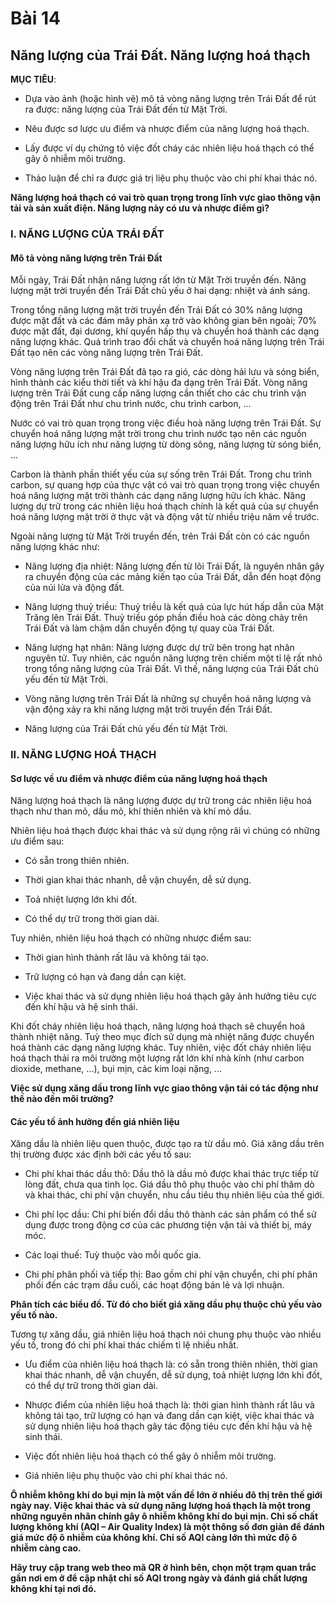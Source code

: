 # Bài 14
## Năng lượng của Trái Đất. Năng lượng hoá thạch

**MỤC TIÊU**:

*   Dựa vào ảnh (hoặc hình vẽ) mô tả vòng năng lượng trên Trái Đất để rút ra được: năng lượng của Trái Đất đến từ Mặt Trời.

*   Nêu được sơ lược ưu điểm và nhược điểm của năng lượng hoá thạch.

*   Lấy được ví dụ chứng tỏ việc đốt cháy các nhiên liệu hoá thạch có thể gây ô nhiễm môi trường.

*   Thảo luận để chỉ ra được giá trị liệu phụ thuộc vào chi phí khai thác nó.

**Năng lượng hoá thạch có vai trò quan trọng trong lĩnh vực giao thông vận tải và sản xuất điện. Năng lượng này có ưu và nhược điểm gì?**

### I. NĂNG LƯỢNG CỦA TRÁI ĐẤT

#### Mô tả vòng năng lượng trên Trái Đất

Mỗi ngày, Trái Đất nhận năng lượng rất lớn từ Mặt Trời truyền đến. Năng lượng mặt trời truyền đến Trái Đất chủ yếu ở hai dạng: nhiệt và ánh sáng.

Trong tổng năng lượng mặt trời truyền đến Trái Đất có 30% năng lượng được mặt đất và các đám mây phản xạ trở vào không gian bên ngoài; 70% được mặt đất, đại dương, khí quyển hấp thụ và chuyển hoá thành các dạng năng lượng khác. Quá trình trao đổi chất và chuyển hoá năng lượng trên Trái Đất tạo nên các vòng năng lượng trên Trái Đất.

Vòng năng lượng trên Trái Đất đã tạo ra gió, các dòng hải lưu và sóng biển, hình thành các kiểu thời tiết và khí hậu đa dạng trên Trái Đất. Vòng năng lượng trên Trái Đất cung cấp năng lượng cần thiết cho các chu trình vận động trên Trái Đất như chu trình nước, chu trình carbon, ...

Nước có vai trò quan trọng trong việc điều hoà năng lượng trên Trái Đất. Sự chuyển hoá năng lượng mặt trời trong chu trình nước tạo nên các nguồn năng lượng hữu ích như năng lượng từ dòng sông, năng lượng từ sóng biển, ...

Carbon là thành phần thiết yếu của sự sống trên Trái Đất. Trong chu trình carbon, sự quang hợp của thực vật có vai trò quan trọng trong việc chuyển hoá năng lượng mặt trời thành các dạng năng lượng hữu ích khác. Năng lượng dự trữ trong các nhiên liệu hoá thạch chính là kết quả của sự chuyển hoá năng lượng mặt trời ở thực vật và động vật từ nhiều triệu năm về trước.

Ngoài năng lượng từ Mặt Trời truyền đến, trên Trái Đất còn có các nguồn năng lượng khác như:

*   Năng lượng địa nhiệt: Năng lượng đến từ lõi Trái Đất, là nguyên nhân gây ra chuyển động của các mảng kiến tạo của Trái Đất, dẫn đến hoạt động của núi lửa và động đất.

*   Năng lượng thuỷ triều: Thuỷ triều là kết quả của lực hút hấp dẫn của Mặt Trăng lên Trái Đất. Thuỷ triều góp phần điều hoà các dòng chảy trên Trái Đất và làm chậm dần chuyển động tự quay của Trái Đất.

*   Năng lượng hạt nhân: Năng lượng được dự trữ bên trong hạt nhân nguyên tử. Tuy nhiên, các nguồn năng lượng trên chiếm một tỉ lệ rất nhỏ trong tổng năng lượng của Trái Đất. Vì thế, năng lượng của Trái Đất chủ yếu đến từ Mặt Trời.

*   Vòng năng lượng trên Trái Đất là những sự chuyển hoá năng lượng và vận động xảy ra khi năng lượng mặt trời truyền đến Trái Đất.

*   Năng lượng của Trái Đất chủ yếu đến từ Mặt Trời.

### II. NĂNG LƯỢNG HOÁ THẠCH

#### Sơ lược về ưu điểm và nhược điểm của năng lượng hoá thạch

Năng lượng hoá thạch là năng lượng được dự trữ trong các nhiên liệu hoá thạch như than mỏ, dầu mỏ, khí thiên nhiên và khí mỏ dầu.

Nhiên liệu hoá thạch được khai thác và sử dụng rộng rãi vì chúng có những ưu điểm sau:

*   Có sẵn trong thiên nhiên.

*   Thời gian khai thác nhanh, dễ vận chuyển, dễ sử dụng.

*   Toả nhiệt lượng lớn khi đốt.

*   Có thể dự trữ trong thời gian dài.

Tuy nhiên, nhiên liệu hoá thạch có những nhược điểm sau:

*   Thời gian hình thành rất lâu và không tái tạo.

*   Trữ lượng có hạn và đang dần cạn kiệt.

*   Việc khai thác và sử dụng nhiên liệu hoá thạch gây ảnh hưởng tiêu cực đến khí hậu và hệ sinh thái.

Khi đốt cháy nhiên liệu hoá thạch, năng lượng hoá thạch sẽ chuyển hoá thành nhiệt năng. Tuỳ theo mục đích sử dụng mà nhiệt năng được chuyển hoá thành các dạng năng lượng khác. Tuy nhiên, việc đốt cháy nhiên liệu hoá thạch thải ra môi trường một lượng rất lớn khí nhà kính (như carbon dioxide, methane, ...), bụi mịn, các kim loại nặng, ...

**Việc sử dụng xăng dầu trong lĩnh vực giao thông vận tải có tác động như thế nào đến môi trường?**

#### Các yếu tố ảnh hưởng đến giá nhiên liệu

Xăng dầu là nhiên liệu quen thuộc, được tạo ra từ dầu mỏ. Giá xăng dầu trên thị trường được xác định bởi các yếu tố sau:

*   Chi phí khai thác dầu thô: Dầu thô là dầu mỏ được khai thác trực tiếp từ lòng đất, chưa qua tinh lọc. Giá dầu thô phụ thuộc vào chi phí thăm dò và khai thác, chi phí vận chuyển, nhu cầu tiêu thụ nhiên liệu của thế giới.

*   Chi phí lọc dầu: Chi phí biến đổi dầu thô thành các sản phẩm có thể sử dụng được trong động cơ của các phương tiện vận tải và thiết bị, máy móc.

*   Các loại thuế: Tuỳ thuộc vào mỗi quốc gia.

*   Chi phí phân phối và tiếp thị: Bao gồm chi phí vận chuyển, chi phí phân phối đến các trạm dầu cuối, các hoạt động bán lẻ và lợi nhuận.

**Phân tích các biểu đồ. Từ đó cho biết giá xăng dầu phụ thuộc chủ yếu vào yếu tố nào.**

Tương tự xăng dầu, giá nhiên liệu hoá thạch nói chung phụ thuộc vào nhiều yếu tố, trong đó chi phí khai thác chiếm tỉ lệ nhiều nhất.

*   Ưu điểm của nhiên liệu hoá thạch là: có sẵn trong thiên nhiên, thời gian khai thác nhanh, dễ vận chuyển, dễ sử dụng, toả nhiệt lượng lớn khi đốt, có thể dự trữ trong thời gian dài.

*   Nhược điểm của nhiên liệu hoá thạch là: thời gian hình thành rất lâu và không tái tạo, trữ lượng có hạn và đang dần cạn kiệt, việc khai thác và sử dụng nhiên liệu hoá thạch gây tác động tiêu cực đến khí hậu và hệ sinh thái.

*   Việc đốt nhiên liệu hoá thạch có thể gây ô nhiễm môi trường.

*   Giá nhiên liệu phụ thuộc vào chi phí khai thác nó.

**Ô nhiễm không khí do bụi mịn là một vấn đề lớn ở nhiều đô thị trên thế giới ngày nay. Việc khai thác và sử dụng năng lượng hoá thạch là một trong những nguyên nhân chính gây ô nhiễm không khí do bụi mịn. Chỉ số chất lượng không khí (AQI – Air Quality Index) là một thông số đơn giản để đánh giá mức độ ô nhiễm của không khí. Chỉ số AQI càng lớn thì mức độ ô nhiễm càng cao.**

**Hãy truy cập trang web theo mã QR ở hình bên, chọn một trạm quan trắc gần nơi em ở để cập nhật chỉ số AQI trong ngày và đánh giá chất lượng không khí tại nơi đó.**
